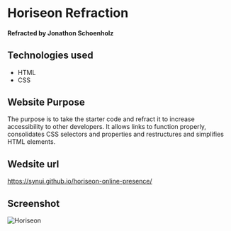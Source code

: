 # Horiseon Refraction

#### Refracted by Jonathon Schoenholz

## Technologies used

* HTML
* CSS

## Website Purpose

The purpose is to take the starter code and refract it to increase accessibility to other developers. It allows links to function properly, consolidates CSS selectors and properties and restructures and simplifies HTML elements.

## Wedsite url

https://synui.github.io/horiseon-online-presence/

## Screenshot
![Horiseon](https://user-images.githubusercontent.com/92822589/140654725-9e4ae645-23b7-4cac-a797-50f0e4f2475e.png)